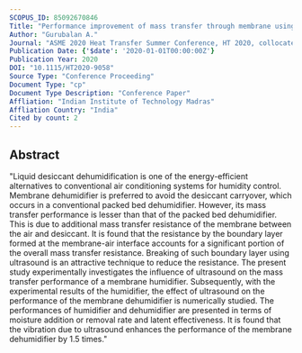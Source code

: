 ```yaml
---
SCOPUS_ID: 85092670846
Title: "Performance improvement of mass transfer through membrane using ultrasound for hvac application"
Author: "Gurubalan A."
Journal: "ASME 2020 Heat Transfer Summer Conference, HT 2020, collocated with the ASME 2020 Fluids Engineering Division Summer Meeting and the ASME 2020 18th International Conference on Nanochannels, Microchannels, and Minichannels"
Publication Date: {'$date': '2020-01-01T00:00:00Z'}
Publication Year: 2020
DOI: "10.1115/HT2020-9058"
Source Type: "Conference Proceeding"
Document Type: "cp"
Document Type Description: "Conference Paper"
Affliation: "Indian Institute of Technology Madras"
Affliation Country: "India"
Cited by count: 2
---
```


## Abstract
"Liquid desiccant dehumidification is one of the energy-efficient alternatives to conventional air conditioning systems for humidity control. Membrane dehumidifier is preferred to avoid the desiccant carryover, which occurs in a conventional packed bed dehumidifier. However, its mass transfer performance is lesser than that of the packed bed dehumidifier. This is due to additional mass transfer resistance of the membrane between the air and desiccant. It is found that the resistance by the boundary layer formed at the membrane-air interface accounts for a significant portion of the overall mass transfer resistance. Breaking of such boundary layer using ultrasound is an attractive technique to reduce the resistance. The present study experimentally investigates the influence of ultrasound on the mass transfer performance of a membrane humidifier. Subsequently, with the experimental results of the humidifier, the effect of ultrasound on the performance of the membrane dehumidifier is numerically studied. The performances of humidifier and dehumidifier are presented in terms of moisture addition or removal rate and latent effectiveness. It is found that the vibration due to ultrasound enhances the performance of the membrane dehumidifier by 1.5 times."
